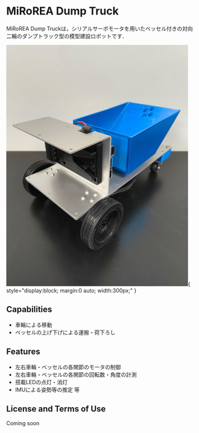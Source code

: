 # MiRoREA Dump Truck

MiRoREA Dump Truckは，シリアルサーボモータを用いたベッセル付きの対向二輪のダンプトラック型の模型建設ロボットです．

![MiRoREA Dump Truck overview](./images/mirorea_dump_truck.jpg){ style="display:block; margin:0 auto; width:300px;" }


## Capabilities

- 車輪による移動
- ベッセルの上げ下げによる運搬・荷下ろし


## Features

- 左右車輪・ベッセルの各関節のモータの制御
- 左右車輪・ベッセルの各関節の回転数・角度の計測
- 搭載LEDの点灯・消灯
- IMUによる姿勢等の推定 等


## License and Terms of Use

Coming soon